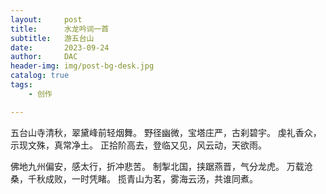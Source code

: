 ```yaml
---
layout:     post
title:      水龙吟词一首
subtitle:   游五台山
date:       2023-09-24
author:     DAC
header-img: img/post-bg-desk.jpg
catalog: true
tags:
    - 创作

---
```


五台山寺清秋，翠黛峰前轻烟舞。
野径幽微，宝塔庄严，古刹碧宇。
虔礼香众，示现文殊，真常净土。
正拾阶高去，登临又见，风云动，天欲雨。

佛地九州偏安，感太行，折冲悲苦。
制掣北国，挟踞燕晋，气分龙虎。
万载沧桑，千秋成败，一时凭睹。
揽青山为茗，雾海云汤，共谁同煮。
